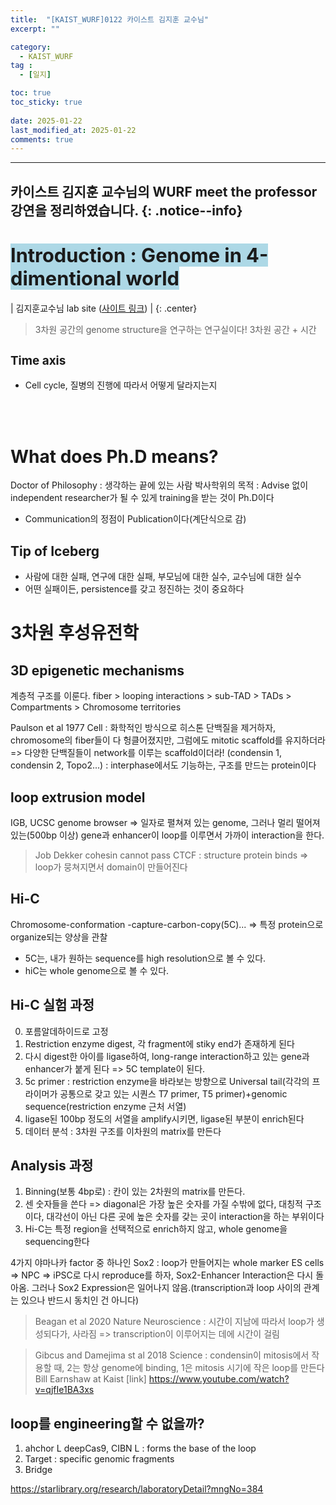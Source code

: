 ```yaml
---
title:  "[KAIST_WURF]0122 카이스트 김지훈 교수님" 
excerpt: ""

category:
  - KAIST_WURF
tag :
  - [일지]

toc: true
toc_sticky: true
 
date: 2025-01-22
last_modified_at: 2025-01-22
comments: true
---
```


---
카이스트 김지훈 교수님의 WURF meet the professor 강연을 정리하였습니다.
{: .notice--info}
---


# <span style="background-color:LightBlue; font-size:110%">Introduction : Genome in 4-dimentional world

| 김지훈교수님 lab site ([사이트 링크](https://jihunkim.kaist.ac.kr/)) |
{: .center}


> 3차원 공간의 genome structure을 연구하는 연구실이다! 3차원 공간 + 시간

## <span style="font-size:90%">Time axis
- Cell cycle, 질병의 진행에 따라서 어떻게 달라지는지

<br>
<br>

# What does Ph.D means?
Doctor of Philosophy : 생각하는 끝에 있는 사람
박사학위의 목적 : Advise 없이 independent researcher가 될 수 있게 training을 받는 것이 Ph.D이다
- Communication의 정점이 Publication이다(계단식으로 감)

## Tip of Iceberg
- 사람에 대한 실패, 연구에 대한 실패, 부모님에 대한 실수, 교수님에 대한 실수
- 어떤 실패이든, persistence를 갖고 정진하는 것이 중요하다

# 3차원 후성유전학
## 3D epigenetic mechanisms
계층적 구조를 이룬다.
fiber > looping interactions > sub-TAD > TADs > Compartments > Chromosome territories

Paulson et al 1977 Cell : 화학적인 방식으로 히스톤 단백질을 제거하자, chromosome의 fiber들이 다 헝클어졌지만, 그럼에도 mitotic scaffold를 유지하더라
=> 다양한 단백질들이 network를 이루는 scaffold이더라! (condensin 1, condensin 2, Topo2...) : interphase에서도 기능하는, 구조를 만드는 protein이다

## loop extrusion model
IGB, UCSC genome browser => 일자로 펼쳐져 있는 genome, 그러나 멀리 떨어져 있는(500bp 이상) gene과 enhancer이 loop를 이루면서 가까이 interaction을 한다.
> Job Dekker
cohesin cannot pass CTCF : structure protein binds => loop가 뭉쳐지면서 domain이 만들어진다

## Hi-C
Chromosome-conformation -capture-carbon-copy(5C)... => 특정 protein으로 organize되는 양상을 관찰
- 5C는, 내가 원하는 sequence를 high resolution으로 볼 수 있다.
- hiC는 whole genome으로 볼 수 있다.

## Hi-C 실험 과정
0. 포름알데하이드로 고정
1. Restriction enzyme digest, 각 fragment에 stiky end가 존재하게 된다
2. 다시 digest한 아이를 ligase하여, long-range interaction하고 있는 gene과 enhancer가 붙게 된다 => 5C template이 된다.
3. 5c primer : restriction enzyme을 바라보는 방향으로 Universal tail(각각의 프라이머가 공통으로 갖고 있는 시퀀스 T7 primer, T5 primer)+genomic sequence(restriction enzyme 근처 서열)
4. ligase된 100bp 정도의 서열을 amplify시키면, ligase된 부분이 enrich된다
5. 데이터 분석 : 3차원 구조를 이차원의 matrix를 만든다

## Analysis 과정
1. Binning(보통 4bp로) : 칸이 있는 2차원의 matrix를 만든다.
2. 센 숫자들을 쓴다 => diagonal은 가장 높은 숫자를 가질 수밖에 없다, 대칭적 구조이다, 대각선이 아닌 다른 곳에 높은 숫자를 갖는 곳이 interaction을 하는 부위이다
3. Hi-C는 특정 region을 선택적으로 enrich하지 않고, whole genome을 sequencing한다

4가지 야마나카 factor 중 하나인 Sox2 : loop가 만들어지는 whole marker
ES cells => NPC => iPSC로 다시 reproduce를 하자, Sox2-Enhancer Interaction은 다시 돌아옴. 그러나 Sox2 Expression은 일어나지 않음.(transcription과 loop 사이의 관계는 있으나 반드시 동치인 건 아니다)
> Beagan et al 2020 Nature Neuroscience : 시간이 지남에 따라서 loop가 생성되다가, 사라짐 => transcription이 이루어지는 데에 시간이 걸림

> Gibcus and Damejima st al 2018 Science : condensin이 mitosis에서 작용할 때, 2는 항상 genome에 binding, 1은 mitosis 시기에 작은 loop를 만든다
Bill Earnshaw at Kaist [link] https://www.youtube.com/watch?v=qjfIe1BA3xs

## loop를 engineering할 수 없을까?
1. ahchor L deepCas9, CIBN L : forms the base of the loop
2. Target : specific genomic fragments
3. Bridge

https://starlibrary.org/research/laboratoryDetail?mngNo=384


